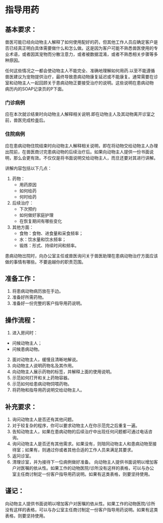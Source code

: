 # 指导用药

## 基本要求：

兽医可能已经向动物主人解释了如何使用配好的药，但其他工作人员应确定客户是否已经真正明白具体需要做什么和怎么做。这是因为客户可能不熟悉兽医使用的专业术语，或者因其宠物而分散注意力，或者被数据混淆，或者不熟悉相关步骤等多种原因。

任何这些情况之一都会使动物主人不能完全、准确地理解如何用药.以至不能遵循兽医建议为宠物提供治疗，最终导致患病动物康复延迟或不能康复。通常需要在诊室和动物主人一起回顾关于患病动物正要接受治疗的说明。这些说明在患病动物 病历内的SOAP记录页的P下面。

### 门诊病例

应在本次就诊结束时向动物主人解释相关说明.即在动物主人及其动物离开诊室之前，兽医完成检査后。

### 住院病例

应在患病动物住院结束时向动物主人解释相关说明，即在将动物交给动物主人办理出院前，在兽医商讨完患病动物的后续治疗后。如果向动物主人提供一份书面说明，那么会更有效。不仅仅是将书面说明交给动物主人，而旦还要对其进行讲解。


讲解内容包括以下几点：

1.	药物：
      - 用药原因 
      - 如何给药 
      - 何时给药
2.	后续治疗：
      - 下次预约 
      - 如何做好家庭护理 
      - 在恢复期间有哪些变化
3.	其他方面：
      - 食物：食物、进食量和采食频率； 
      - 水：饮水量和饮水频率； 
      - 锻炼：形式、持续时间和频率。



患病动物岀院时，向办公室主任或兽医询问关于兽医助理在患病动物治疗方面应该做的事情有哪些。不要逾越你的职责范围。


## 准备工作：

1.	将患病动物病历放在手边。
2.	准备好所需药物。
3.	准备好一份完整的客户指导用药说明。


## 操作流程：

1.	进入房间时：
   - 问候动物主人； 
   - 问候患病动物。
2.	面对动物主人，缓慢且清晰地解说。
3.	向动物主人说明药物名及其作用。
4.	向动物主人展示药物的标签，并解释上面的使用说明。
5.	示范如何打开和关上药物容器。
6.	示范如何给患病动物饲喂药物。
7.	将药物和指导用药说明交给动物主人。




## 补充要求：

1.	询问动物主人是否还有其他问题。
2.	对于较复杂的程序，你可以要求动物主人在你示范完之后重复一遍。
3.	告知动物主人，如果在患病动物的后续治疗中出现任何问题都可通过电话咨询。
4.	询问动物主人是否还有其他需求。如果没有，则陪同动物主人和患病动物至接待室；如果有，则通过你或者其他合适的工作人员来满足其要求。
5.	返冋诊室。
6.	清理诊室，并为接待下一位病例做好准备。
      向动物主人提供书面说明以增加客户对医嘱的依从性。如果工作的动物医院/诊所没有这样的表格，可以与办公室主任商讨制定一份客户指导用药说明。如果有这类表格，则要坚持使用。



## 谨记：

向动物主人提供书面说明以增加客户对医嘱的依从性。如果工作的动物医院/诊所没有这样的表格，可以与办公室主任商讨制定一份客户指导用药说明。如果有这类表格，则要坚持使用。
